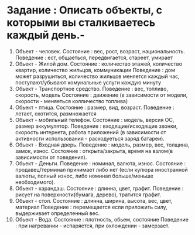 # Задание : Описать объекты, с которыми вы сталкиваетесь каждый день.-
1. Объект - человек.
Состояние : вес, рост, возраст, национальность.
Поведение : ест, общаеться, передвигается, стареет, умирает
2. Обьект - Жилой дом.
Состояние : количество этажей, количество квартир, количество жильцов, коммуникации
Поведение : дом может разрушиться, количество жильцов меняется каждый час, поступают/убывают комунальные услуги каждую минуту
3. Обьект - Транспортное средство.
Поведение : вес, топливо, скорость, модель
Состояние : движение (в зависимости от модели, скорости - меняеться колличество топлива)
4. Обьект - птица.
Состояние : размер, вид, возраст.
Поведение : летает, охотится, размножается
5. Обьект - мобильный телефон.
Состояние : модель, версия ОС, размер аккумулятор.
Поведение : входящие/исходящие звонки, скорость интернета, работа приложений (в зависимости от активности использования - расходуеться заряд батареи).
6. Обьект - Входная дверь.
Поведение : модель, размер, вес, толщина, замок, износ.
Состояние : открыта/закрыта, время на взлом(в зависимости от поведения).
7. Обьект - Деньги.
Поведение : номинал, валюта, износ.
Состояние : продавец/терминал принимает либо нет (если купюра иностранной валюты, полный износ, либо номинал больше/меньше необходимого).
8. Обьект - карандаш.
Состояние : длинна, цвет, графит.
Поведение : рисует на поверхности(бумага, дерево), тратится графит.
9. Обьект - стол.
Состояние : длинна, ширина, высота, вес, цвет, материал
Поведение : перемещается если приложить силу, выдерживает определенный вес.
10. Обьект - Вода.
Состояние : плотность, обьем, состояние
Поведение : при нагревании - испаряется, при охлождении - замерзает.
